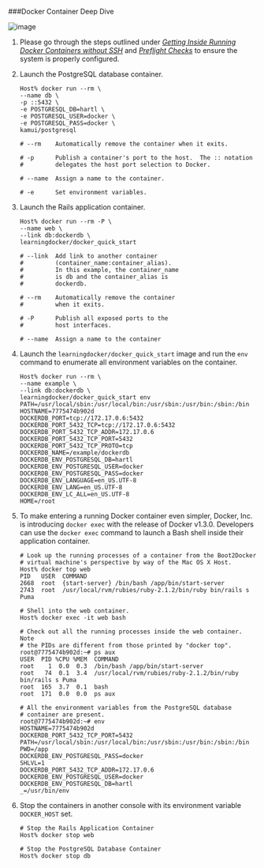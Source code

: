 ###Docker Container Deep Dive

![image](https://s3.amazonaws.com/learningdocker/wordpress/docker-container-deep-dive/deep-diving-whale.jpg)

1.  Please go through the steps outlined under *[Getting Inside Running Docker Containers without SSH](http://learningdocker.com/getting-inside-running-docker-containers-without-ssh/)* and *[Preflight Checks](http://learningdocker.com/preflight-checks/)* to ensure the system is properly configured.

2.  Launch the PostgreSQL database container.

	```
	Host% docker run --rm \
	--name db \
	-p ::5432 \
	-e POSTGRESQL_DB=hartl \
	-e POSTGRESQL_USER=docker \
	-e POSTGRESQL_PASS=docker \
	kamui/postgresql
	
	# --rm    Automatically remove the container when it exits.
	
	# -p      Publish a container's port to the host.  The :: notation 
	#         delegates the host port selection to Docker.
	
	# --name  Assign a name to the container.
	
	# -e      Set environment variables.
	```

3.  Launch the Rails application container.

	```
	Host% docker run --rm -P \
	--name web \
	--link db:dockerdb \
	learningdocker/docker_quick_start
	
	# --link  Add link to another container 
	#         (container_name:container_alias).
	#         In this example, the container_name 
	#         is db and the container_alias is
	#         dockerdb.
	
	# --rm    Automatically remove the container 
	#         when it exits.
	
	# -P      Publish all exposed ports to the 
	#         host interfaces.
	
	# --name  Assign a name to the container
	```

4.  Launch the `learningdocker/docker_quick_start` image and run the `env` command to enumerate all environment variables on the container.
	
	```
	Host% docker run --rm \
	--name example \
	--link db:dockerdb \
	learningdocker/docker_quick_start env
	PATH=/usr/local/sbin:/usr/local/bin:/usr/sbin:/usr/bin:/sbin:/bin
	HOSTNAME=7775474b902d
	DOCKERDB_PORT=tcp://172.17.0.6:5432
	DOCKERDB_PORT_5432_TCP=tcp://172.17.0.6:5432
	DOCKERDB_PORT_5432_TCP_ADDR=172.17.0.6
	DOCKERDB_PORT_5432_TCP_PORT=5432
	DOCKERDB_PORT_5432_TCP_PROTO=tcp
	DOCKERDB_NAME=/example/dockerdb
	DOCKERDB_ENV_POSTGRESQL_DB=hartl
	DOCKERDB_ENV_POSTGRESQL_USER=docker
	DOCKERDB_ENV_POSTGRESQL_PASS=docker
	DOCKERDB_ENV_LANGUAGE=en_US.UTF-8
	DOCKERDB_ENV_LANG=en_US.UTF-8
	DOCKERDB_ENV_LC_ALL=en_US.UTF-8
	HOME=/root
	```
	
5.  To make entering a running Docker container even simpler, Docker, Inc. is introducing `docker exec` with the release of Docker v1.3.0.  Developers can use the `docker exec` command to launch a Bash shell inside their application container.
 
	```
	# Look up the running processes of a container from the Boot2Docker
	# virtual machine's perspective by way of the Mac OS X Host.
	Host% docker top web
	PID   USER  COMMAND
	2668  root  {start-server} /bin/bash /app/bin/start-server
	2743  root  /usr/local/rvm/rubies/ruby-2.1.2/bin/ruby bin/rails s Puma

	# Shell into the web container.
	Host% docker exec -it web bash

	# Check out all the running processes inside the web container.  Note
	# the PIDs are different from those printed by "docker top".
	root@7775474b902d:~# ps aux
	USER  PID %CPU %MEM  COMMAND
	root    1  0.0  0.3  /bin/bash /app/bin/start-server
	root   74  0.1  3.4  /usr/local/rvm/rubies/ruby-2.1.2/bin/ruby bin/rails s Puma
	root  165  3.7  0.1  bash
	root  171  0.0  0.0  ps aux

	# All the environment variables from the PostgreSQL database
	# container are present.
	root@7775474b902d:~# env
	HOSTNAME=7775474b902d
	DOCKERDB_PORT_5432_TCP_PORT=5432
	PATH=/usr/local/sbin:/usr/local/bin:/usr/sbin:/usr/bin:/sbin:/bin
	PWD=/app
	DOCKERDB_ENV_POSTGRESQL_PASS=docker
	SHLVL=1
	DOCKERDB_PORT_5432_TCP_ADDR=172.17.0.6
	DOCKERDB_ENV_POSTGRESQL_USER=docker
	DOCKERDB_ENV_POSTGRESQL_DB=hartl
	_=/usr/bin/env
	```
		
6.  Stop the containers in another console with its environment variable `DOCKER_HOST` set.

	```
	# Stop the Rails Application Container
	Host% docker stop web
	
	# Stop the PostgreSQL Database Container
	Host% docker stop db
	```
	
